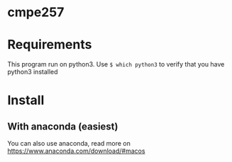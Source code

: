 # cmpe257

# Requirements
This program run on python3.
Use `$ which python3` to verify that you have python3 installed

# Install

## With anaconda (easiest)
You can also use anaconda, read more on https://www.anaconda.com/download/#macos
